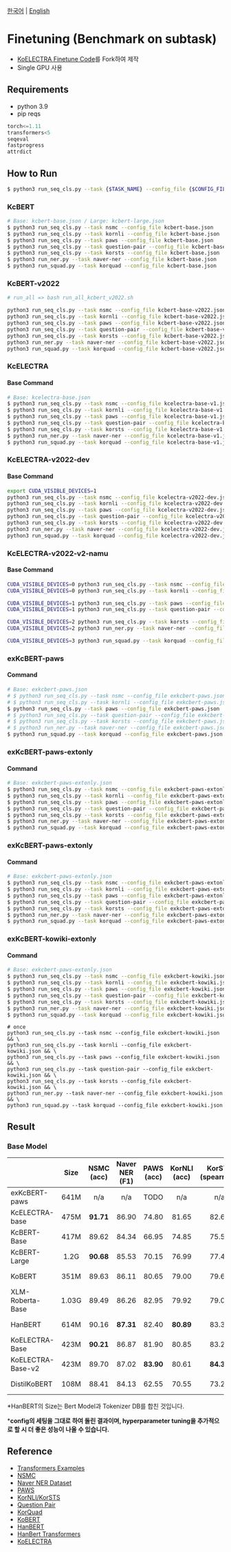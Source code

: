 [한국어](./README.md) | [English](./README_EN.md)

# Finetuning (Benchmark on subtask)

- [KoELECTRA Finetune Code](https://github.com/monologg/KoELECTRA/tree/master/finetune)를 Fork하여 제작
- Single GPU 사용

## Requirements

- python 3.9
- pip reqs

```python
torch<=1.11
transformers<5
seqeval
fastprogress
attrdict
```

## How to Run

```bash
$ python3 run_seq_cls.py --task {$TASK_NAME} --config_file {$CONFIG_FILE}
```

### KcBERT

```bash
# Base: kcbert-base.json / Large: kcbert-large.json
$ python3 run_seq_cls.py --task nsmc --config_file kcbert-base.json
$ python3 run_seq_cls.py --task kornli --config_file kcbert-base.json
$ python3 run_seq_cls.py --task paws --config_file kcbert-base.json
$ python3 run_seq_cls.py --task question-pair --config_file kcbert-base.json
$ python3 run_seq_cls.py --task korsts --config_file kcbert-base.json
$ python3 run_ner.py --task naver-ner --config_file kcbert-base.json
$ python3 run_squad.py --task korquad --config_file kcbert-base.json
```


### KcBERT-v2022

```bash
# run_all => bash run_all_kcbert_v2022.sh

python3 run_seq_cls.py --task nsmc --config_file kcbert-base-v2022.json
python3 run_seq_cls.py --task kornli --config_file kcbert-base-v2022.json
python3 run_seq_cls.py --task paws --config_file kcbert-base-v2022.json
python3 run_seq_cls.py --task question-pair --config_file kcbert-base-v2022.json
python3 run_seq_cls.py --task korsts --config_file kcbert-base-v2022.json
python3 run_ner.py --task naver-ner --config_file kcbert-base-v2022.json
python3 run_squad.py --task korquad --config_file kcbert-base-v2022.json
```


### KcELECTRA

#### Base Command

```bash
# Base: kcelectra-base.json
$ python3 run_seq_cls.py --task nsmc --config_file kcelectra-base-v1.json
$ python3 run_seq_cls.py --task kornli --config_file kcelectra-base-v1.json
$ python3 run_seq_cls.py --task paws --config_file kcelectra-base-v1.json
$ python3 run_seq_cls.py --task question-pair --config_file kcelectra-base-v1.json
$ python3 run_seq_cls.py --task korsts --config_file kcelectra-base-v1.json
$ python3 run_ner.py --task naver-ner --config_file kcelectra-base-v1.json
$ python3 run_squad.py --task korquad --config_file kcelectra-base-v1.json
```

### KcELECTRA-v2022-dev

#### Base Command

```bash
export CUDA_VISIBLE_DEVICES=1
python3 run_seq_cls.py --task nsmc --config_file kcelectra-v2022-dev.json
python3 run_seq_cls.py --task kornli --config_file kcelectra-v2022-dev.json
python3 run_seq_cls.py --task paws --config_file kcelectra-v2022-dev.json
python3 run_seq_cls.py --task question-pair --config_file kcelectra-v2022-dev.json
python3 run_seq_cls.py --task korsts --config_file kcelectra-v2022-dev.json
python3 run_ner.py --task naver-ner --config_file kcelectra-v2022-dev.json
python3 run_squad.py --task korquad --config_file kcelectra-v2022-dev.json
```

### KcELECTRA-v2022-v2-namu

#### Base Command

```bash
CUDA_VISIBLE_DEVICES=0 python3 run_seq_cls.py --task nsmc --config_file kcelectra-v2022-v2-300k-discriminator.json
CUDA_VISIBLE_DEVICES=0 python3 run_seq_cls.py --task kornli --config_file kcelectra-v2022-v2-300k-discriminator.json

CUDA_VISIBLE_DEVICES=1 python3 run_seq_cls.py --task paws --config_file kcelectra-v2022-v2-300k-discriminator.json
CUDA_VISIBLE_DEVICES=1 python3 run_seq_cls.py --task question-pair --config_file kcelectra-v2022-v2-300k-discriminator.json

CUDA_VISIBLE_DEVICES=2 python3 run_seq_cls.py --task korsts --config_file kcelectra-v2022-v2-300k-discriminator.json
CUDA_VISIBLE_DEVICES=2 python3 run_ner.py --task naver-ner --config_file kcelectra-v2022-v2-300k-discriminator.json

CUDA_VISIBLE_DEVICES=3 python3 run_squad.py --task korquad --config_file kcelectra-v2022-v2-300k-discriminator.json
```


### exKcBERT-paws

#### Command

```bash
# Base: exkcbert-paws.json
# $ python3 run_seq_cls.py --task nsmc --config_file exkcbert-paws.json
# $ python3 run_seq_cls.py --task kornli --config_file exkcbert-paws.json
$ python3 run_seq_cls.py --task paws --config_file exkcbert-paws.json
# $ python3 run_seq_cls.py --task question-pair --config_file exkcbert-paws.json
# $ python3 run_seq_cls.py --task korsts --config_file exkcbert-paws.json
# $ python3 run_ner.py --task naver-ner --config_file exkcbert-paws.json
$ python3 run_squad.py --task korquad --config_file exkcbert-paws.json
```

### exKcBERT-paws-extonly

#### Command

```bash
# Base: exkcbert-paws-extonly.json
$ python3 run_seq_cls.py --task nsmc --config_file exkcbert-paws-extonly.json
$ python3 run_seq_cls.py --task kornli --config_file exkcbert-paws-extonly.json
$ python3 run_seq_cls.py --task paws --config_file exkcbert-paws-extonly.json
$ python3 run_seq_cls.py --task question-pair --config_file exkcbert-paws-extonly.json
$ python3 run_seq_cls.py --task korsts --config_file exkcbert-paws-extonly.json
$ python3 run_ner.py --task naver-ner --config_file exkcbert-paws-extonly.json
$ python3 run_squad.py --task korquad --config_file exkcbert-paws-extonly.json
```

### exKcBERT-paws-extonly

#### Command

```bash
# Base: exkcbert-paws-extonly.json
$ python3 run_seq_cls.py --task nsmc --config_file exkcbert-paws-extonly.json
$ python3 run_seq_cls.py --task kornli --config_file exkcbert-paws-extonly.json
$ python3 run_seq_cls.py --task paws --config_file exkcbert-paws-extonly.json
$ python3 run_seq_cls.py --task question-pair --config_file exkcbert-paws-extonly.json
$ python3 run_seq_cls.py --task korsts --config_file exkcbert-paws-extonly.json
$ python3 run_ner.py --task naver-ner --config_file exkcbert-paws-extonly.json
$ python3 run_squad.py --task korquad --config_file exkcbert-paws-extonly.json
```

### exKcBERT-kowiki-extonly

#### Command

```bash
# Base: exkcbert-paws-extonly.json
$ python3 run_seq_cls.py --task nsmc --config_file exkcbert-kowiki.json
$ python3 run_seq_cls.py --task kornli --config_file exkcbert-kowiki.json
$ python3 run_seq_cls.py --task paws --config_file exkcbert-kowiki.json
$ python3 run_seq_cls.py --task question-pair --config_file exkcbert-kowiki.json
$ python3 run_seq_cls.py --task korsts --config_file exkcbert-kowiki.json
$ python3 run_ner.py --task naver-ner --config_file exkcbert-kowiki.json
$ python3 run_squad.py --task korquad --config_file exkcbert-kowiki.json
```

```
# once
python3 run_seq_cls.py --task nsmc --config_file exkcbert-kowiki.json && \
python3 run_seq_cls.py --task kornli --config_file exkcbert-kowiki.json && \
python3 run_seq_cls.py --task paws --config_file exkcbert-kowiki.json && \
python3 run_seq_cls.py --task question-pair --config_file exkcbert-kowiki.json && \
python3 run_seq_cls.py --task korsts --config_file exkcbert-kowiki.json && \
python3 run_ner.py --task naver-ner --config_file exkcbert-kowiki.json && \
python3 run_squad.py --task korquad --config_file exkcbert-kowiki.json 
```


## Result

### Base Model

|                       | Size  | **NSMC**<br/>(acc) | **Naver NER**<br/>(F1) | **PAWS**<br/>(acc) | **KorNLI**<br/>(acc) | **KorSTS**<br/>(spearman) | **Question Pair**<br/>(acc) | **KorQuaD (Dev)**<br/>(EM/F1) |
| :-------------------- | :---: | :----------------: | :--------------------: | :----------------: | :------------------: | :-----------------------: | :-------------------------: | :---------------------------: |
| exKcBERT-paws |      641M       |     n/a     |         n/a          |       TODO        |        n/a         |           n/a           |          n/a          |         TODO         |
| KcELECTRA-base |      475M       |     **91.71**      |         86.90          |       74.80        |        81.65         |           82.65           |          **95.78**          |         70.60 / 90.11         |
| KcBERT-Base                | 417M  |       89.62        |         84.34          |       66.95        |        74.85         |           75.57           |            93.93            |         60.25 / 84.39         |
| KcBERT-Large                | 1.2G  |       **90.68**        |         85.53          |       70.15        |        76.99         |           77.49           |            94.06            |         62.16 / 86.64          |
| KoBERT                | 351M  |       89.63        |         86.11          |       80.65        |        79.00         |           79.64           |            93.93            |         52.81 / 80.27         |
| XLM-Roberta-Base      | 1.03G |       89.49        |         86.26          |       82.95        |        79.92         |           79.09           |            93.53            |         64.70 / 88.94         |
| HanBERT               | 614M  |       90.16        |       **87.31**        |       82.40        |      **80.89**       |           83.33           |            94.19            |         78.74 / 92.02         |
| KoELECTRA-Base    | 423M  |     **90.21**      |         86.87          |       81.90        |        80.85         |           83.21           |            94.20            |         61.10 / 89.59         |
| KoELECTRA-Base-v2 | 423M  |       89.70        |         87.02          |     **83.90**      |        80.61         |         **84.30**         |          **94.72**          |       **84.34 / 92.58**       |
| DistilKoBERT           | 108M |       88.41        |         84.13          |       62.55        |        70.55         |           73.21           |            92.48            |         54.12 / 77.80         |


\*HanBERT의 Size는 Bert Model과 Tokenizer DB를 합친 것입니다.

\***config의 세팅을 그대로 하여 돌린 결과이며, hyperparameter tuning을 추가적으로 할 시 더 좋은 성능이 나올 수 있습니다.**

## Reference

- [Transformers Examples](https://github.com/huggingface/transformers/blob/master/examples/README.md)
- [NSMC](https://github.com/e9t/nsmc)
- [Naver NER Dataset](https://github.com/naver/nlp-challenge)
- [PAWS](https://github.com/google-research-datasets/paws)
- [KorNLI/KorSTS](https://github.com/kakaobrain/KorNLUDatasets)
- [Question Pair](https://github.com/songys/Question_pair)
- [KorQuad](https://korquad.github.io/category/1.0_KOR.html)
- [KoBERT](https://github.com/SKTBrain/KoBERT)
- [HanBERT](https://github.com/tbai2019/HanBert-54k-N)
- [HanBert Transformers](https://github.com/monologg/HanBert-Transformers)
- [KoELECTRA](https://github.com/monologg/KoELECTRA)
